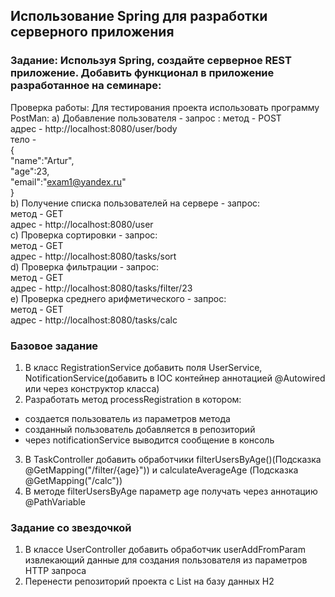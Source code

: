 ## Использование Spring для разработки серверного приложения
### Задание: Используя Spring, создайте серверное REST приложение. Добавить функционал в приложение разработанное на семинаре:
Проверка работы:
Для теcтирования проекта использовать программу PostMan:
a) Добавление пользователя - запрос :
метод - POST<br>
адрес - http://localhost:8080/user/body <br>
тело -<br>
{<br>
"name":"Artur",<br>
"age":23,<br>
"email":"exam1@yandex.ru"<br>
}<br>
b) Получение списка пользователей на сервере - запрос:<br>
метод - GET<br>
адрес - http://localhost:8080/user <br>
c) Проверка сортировки - запрос:<br>
метод - GET<br>
адрес - http://localhost:8080/tasks/sort <br>
d) Проверка фильтрации - запрос: <br>
метод - GET<br>
адрес - http://localhost:8080/tasks/filter/23 <br>
e) Проверка среднего арифметического - запрос:<br>
метод - GET<br>
адрес - http://localhost:8080/tasks/calc <br>

### Базовое задание
1) В класс RegistrationService добавить поля UserService, NotificationService(добавить в IOC контейнер аннотацией @Autowired или через конструктор класса)
2) Разработать метод processRegistration в котором:
- создается пользователь из параметров метода
- созданный пользователь добавляется в репозиторий
- через notificationService выводится сообщение в консоль
3) В TaskController добавить обработчики filterUsersByAge()(Подсказка @GetMapping("/filter/{age}")) и calculateAverageAge (Подсказка @GetMapping("/calc"))
4) В методе filterUsersByAge параметр age получать через аннотацию @PathVariable

### Задание со звездочкой
1) В классе UserController добавить обработчик userAddFromParam извлекающий данные для создания пользователя из параметров HTTP запроса
2) Перенести репозиторий проекта с List<User> на базу данных H2